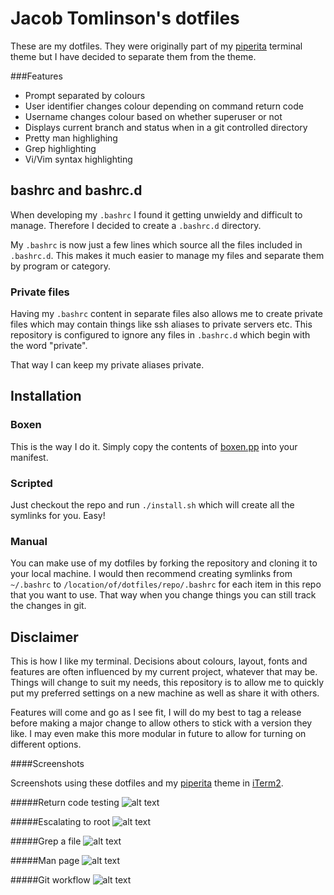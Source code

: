 # Jacob Tomlinson's dotfiles

These are my dotfiles. They were originally part of my [piperita][1] terminal theme but I have decided to separate them from the theme.

###Features
* Prompt separated by colours
* User identifier changes colour depending on command return code
* Username changes colour based on whether superuser or not
* Displays current branch and status when in a git controlled directory
* Pretty man highlighing
* Grep highlighting
* Vi/Vim syntax highlighting

## bashrc and bashrc.d

When developing my `.bashrc` I found it getting unwieldy and difficult to manage. Therefore I decided to create a `.bashrc.d` directory.

My `.bashrc` is now just a few lines which source all the files included in `.bashrc.d`. This makes it much easier to manage my files and separate them by program or category.

### Private files

Having my `.bashrc` content in separate files also allows me to create private files which may contain things like ssh aliases to private servers etc. This repository is configured to ignore any files in `.bashrc.d` which begin with the word "private".

That way I can keep my private aliases private.

## Installation

### Boxen

This is the way I do it. Simply copy the contents of [boxen.pp](boxen.pp) into your manifest.

### Scripted

Just checkout the repo and run `./install.sh` which will create all the symlinks for you. Easy!

### Manual

You can make use of my dotfiles by forking the repository and cloning it to your local machine. I would then recommend creating symlinks from `~/.bashrc` to `/location/of/dotfiles/repo/.bashrc` for each item in this repo that you want to use. That way when you change things you can still track the changes in git.

## Disclaimer
This is how I like my terminal. Decisions about colours, layout, fonts and features are often influenced by my current project, whatever that may be. Things will change to suit my needs, this repository is to allow me to quickly put my preferred settings on a new machine as well as share it with others.

Features will come and go as I see fit, I will do my best to tag a release before making a major change to allow others to stick with a version they like. I may even make this more modular in future to allow for turning on different options.

####Screenshots

Screenshots using these dotfiles and my [piperita][1] theme in [iTerm2][2].

#####Return code testing
![alt text](http://i.imgur.com/6fr0gB1.png "Return code")

#####Escalating to root
![alt text](http://i.imgur.com/Ag6zNRd.png "Root")

#####Grep a file
![alt text](http://i.imgur.com/XO5JAwB.png "Grep")

#####Man page
![alt text](http://i.imgur.com/gOudKTc.png "Man")

#####Git workflow
![alt text](http://i.imgur.com/0rr9Ulz.png "Git")


[1]: https://github.com/jacobtomlinson/terminal-piperita
[2]: http://iterm2.com/
